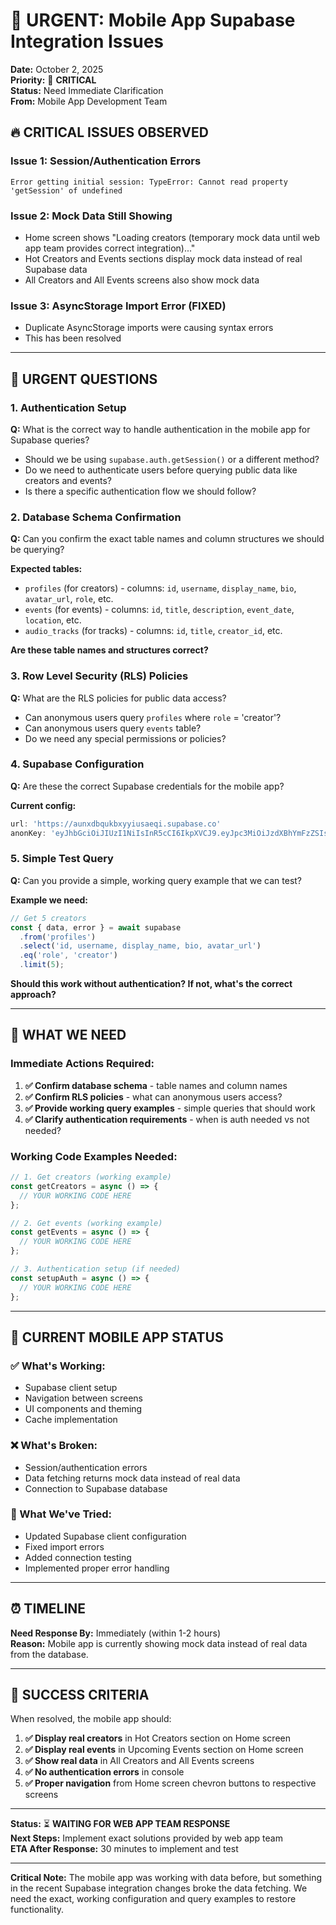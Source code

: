 # 🚨 URGENT: Mobile App Supabase Integration Issues

**Date:** October 2, 2025  
**Priority:** 🚨 **CRITICAL**  
**Status:** Need Immediate Clarification  
**From:** Mobile App Development Team

## 🔥 **CRITICAL ISSUES OBSERVED**

### **Issue 1: Session/Authentication Errors**
```
Error getting initial session: TypeError: Cannot read property 'getSession' of undefined
```

### **Issue 2: Mock Data Still Showing**
- Home screen shows "Loading creators (temporary mock data until web app team provides correct integration)..."
- Hot Creators and Events sections display mock data instead of real Supabase data
- All Creators and All Events screens also show mock data

### **Issue 3: AsyncStorage Import Error (FIXED)**
- Duplicate AsyncStorage imports were causing syntax errors
- This has been resolved

---

## 🚨 **URGENT QUESTIONS**

### **1. Authentication Setup**
**Q:** What is the correct way to handle authentication in the mobile app for Supabase queries?
- Should we be using `supabase.auth.getSession()` or a different method?
- Do we need to authenticate users before querying public data like creators and events?
- Is there a specific authentication flow we should follow?

### **2. Database Schema Confirmation**
**Q:** Can you confirm the exact table names and column structures we should be querying?

**Expected tables:**
- `profiles` (for creators) - columns: `id`, `username`, `display_name`, `bio`, `avatar_url`, `role`, etc.
- `events` (for events) - columns: `id`, `title`, `description`, `event_date`, `location`, etc.
- `audio_tracks` (for tracks) - columns: `id`, `title`, `creator_id`, etc.

**Are these table names and structures correct?**

### **3. Row Level Security (RLS) Policies**
**Q:** What are the RLS policies for public data access?
- Can anonymous users query `profiles` where `role` = 'creator'?
- Can anonymous users query `events` table?
- Do we need any special permissions or policies?

### **4. Supabase Configuration**
**Q:** Are these the correct Supabase credentials for the mobile app?

**Current config:**
```typescript
url: 'https://aunxdbqukbxyyiusaeqi.supabase.co'
anonKey: 'eyJhbGciOiJIUzI1NiIsInR5cCI6IkpXVCJ9.eyJpc3MiOiJzdXBhYmFzZSIsInJlZiI6ImF1bnhkYnF1a2J4eXlpdXNhZXFpIiwicm9sZSI6ImFub24iLCJpYXQiOjE3NTI2OTA2MTUsImV4cCI6MjA2ODI2NjYxNX0.IP-c4_S7Fkbq6F2UkgzL-TibkoBN49yQ1Cqz4CkMzB0'
```

### **5. Simple Test Query**
**Q:** Can you provide a simple, working query example that we can test?

**Example we need:**
```typescript
// Get 5 creators
const { data, error } = await supabase
  .from('profiles')
  .select('id, username, display_name, bio, avatar_url')
  .eq('role', 'creator')
  .limit(5);
```

**Should this work without authentication? If not, what's the correct approach?**

---

## 🎯 **WHAT WE NEED**

### **Immediate Actions Required:**
1. **✅ Confirm database schema** - table names and column names
2. **✅ Confirm RLS policies** - what can anonymous users access?
3. **✅ Provide working query examples** - simple queries that should work
4. **✅ Clarify authentication requirements** - when is auth needed vs not needed?

### **Working Code Examples Needed:**
```typescript
// 1. Get creators (working example)
const getCreators = async () => {
  // YOUR WORKING CODE HERE
};

// 2. Get events (working example)  
const getEvents = async () => {
  // YOUR WORKING CODE HERE
};

// 3. Authentication setup (if needed)
const setupAuth = async () => {
  // YOUR WORKING CODE HERE
};
```

---

## 📱 **CURRENT MOBILE APP STATUS**

### **✅ What's Working:**
- Supabase client setup
- Navigation between screens
- UI components and theming
- Cache implementation

### **❌ What's Broken:**
- Session/authentication errors
- Data fetching returns mock data instead of real data
- Connection to Supabase database

### **🔧 What We've Tried:**
- Updated Supabase client configuration
- Fixed import errors
- Added connection testing
- Implemented proper error handling

---

## ⏰ **TIMELINE**

**Need Response By:** Immediately (within 1-2 hours)  
**Reason:** Mobile app is currently showing mock data instead of real data from the database.

---

## 🚀 **SUCCESS CRITERIA**

When resolved, the mobile app should:
1. **✅ Display real creators** in Hot Creators section on Home screen
2. **✅ Display real events** in Upcoming Events section on Home screen  
3. **✅ Show real data** in All Creators and All Events screens
4. **✅ No authentication errors** in console
5. **✅ Proper navigation** from Home screen chevron buttons to respective screens

---

**Status:** ⏳ **WAITING FOR WEB APP TEAM RESPONSE**  
**Next Steps:** Implement exact solutions provided by web app team  
**ETA After Response:** 30 minutes to implement and test

---

**Critical Note:** The mobile app was working with data before, but something in the recent Supabase integration changes broke the data fetching. We need the exact, working configuration and query examples to restore functionality.